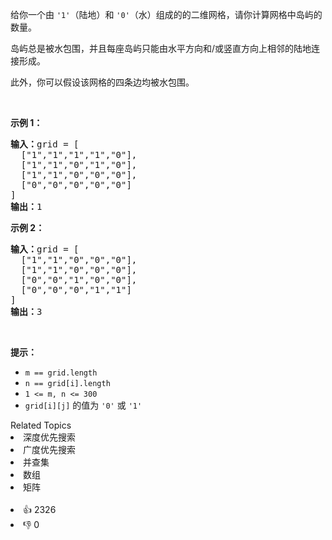 <p>给你一个由&nbsp;<code>'1'</code>（陆地）和 <code>'0'</code>（水）组成的的二维网格，请你计算网格中岛屿的数量。</p>

<p>岛屿总是被水包围，并且每座岛屿只能由水平方向和/或竖直方向上相邻的陆地连接形成。</p>

<p>此外，你可以假设该网格的四条边均被水包围。</p>

<p>&nbsp;</p>

<p><strong>示例 1：</strong></p>

<pre>
<strong>输入：</strong>grid = [
  ["1","1","1","1","0"],
  ["1","1","0","1","0"],
  ["1","1","0","0","0"],
  ["0","0","0","0","0"]
]
<strong>输出：</strong>1
</pre>

<p><strong>示例 2：</strong></p>

<pre>
<strong>输入：</strong>grid = [
  ["1","1","0","0","0"],
  ["1","1","0","0","0"],
  ["0","0","1","0","0"],
  ["0","0","0","1","1"]
]
<strong>输出：</strong>3
</pre>

<p>&nbsp;</p>

<p><strong>提示：</strong></p>

<ul> 
 <li><code>m == grid.length</code></li> 
 <li><code>n == grid[i].length</code></li> 
 <li><code>1 &lt;= m, n &lt;= 300</code></li> 
 <li><code>grid[i][j]</code> 的值为 <code>'0'</code> 或 <code>'1'</code></li> 
</ul>

<div><div>Related Topics</div><div><li>深度优先搜索</li><li>广度优先搜索</li><li>并查集</li><li>数组</li><li>矩阵</li></div></div><br><div><li>👍 2326</li><li>👎 0</li></div>